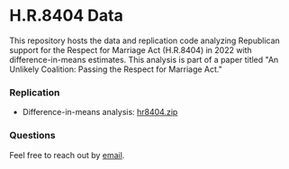# H.R.8404 Data
This repository hosts the data and replication code analyzing Republican support for the Respect for Marriage Act (H.R.8404) in 2022 with difference-in-means estimates. This analysis is part of a paper titled "An Unlikely Coalition: Passing the Respect for Marriage Act."

### Replication
* Difference-in-means analysis: [hr8404.zip](https://github.com/jackkguan/HR8404-Data/blob/main/hr8404.zip)

### Questions
Feel free to reach out by [email](mailto:jackguan@berkeley.edu).
